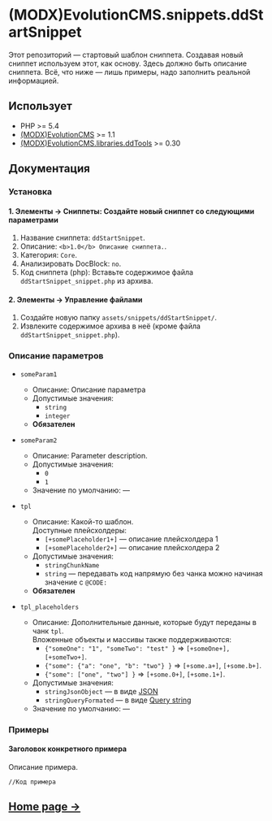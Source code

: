 # (MODX)EvolutionCMS.snippets.ddStartSnippet

Этот репозиторий — стартовый шаблон сниппета. Создавая новый сниппет используем этот, как основу.
Здесь должно быть описание сниппета. Всё, что ниже — лишь примеры, надо заполнить реальной информацией.


## Использует

* PHP >= 5.4
* [(MODX)EvolutionCMS](https://github.com/evolution-cms/evolution) >= 1.1
* [(MODX)EvolutionCMS.libraries.ddTools](https://code.divandesign.biz/modx/ddtools) >= 0.30


## Документация


### Установка


#### 1. Элементы → Сниппеты: Создайте новый сниппет со следующими параметрами

1. Название сниппета: `ddStartSnippet`.
2. Описание: `<b>1.0</b> Описание сниппета.`.
3. Категория: `Core`.
4. Анализировать DocBlock: `no`.
5. Код сниппета (php): Вставьте содержимое файла `ddStartSnippet_snippet.php` из архива.


#### 2. Элементы → Управление файлами

1. Создайте новую папку `assets/snippets/ddStartSnippet/`.
2. Извлеките содержимое архива в неё (кроме файла `ddStartSnippet_snippet.php`).


### Описание параметров

* `someParam1`
	* Описание: Описание параметра
	* Допустимые значения:
		* `string`
		* `integer`
	* **Обязателен**
	
* `someParam2`
	* Описание: Parameter description.
	* Допустимые значения:
		* `0`
		* `1`
	* Значение по умолчанию: —
	
* `tpl`
	* Описание: Какой-то шаблон.  
		Доступные плейсхолдеры:
		* `[+somePlaceholder1+]` — описание плейсхолдера 1
		* `[+somePlaceholder2+]` — описание плейсхолдера 2
	* Допустимые значения:
		* `stringChunkName`
		* `string` — передавать код напрямую без чанка можно начиная значение с `@CODE:`
	* **Обязателен**
	
* `tpl_placeholders`
	* Описание: Дополнительные данные, которые будут переданы в чанк `tpl`.    
		Вложенные объекты и массивы также поддерживаются:
		* `{"someOne": "1", "someTwo": "test" }` => `[+someOne+], [+someTwo+]`.
		* `{"some": {"a": "one", "b": "two"} }` => `[+some.a+]`, `[+some.b+]`.
		* `{"some": ["one", "two"] }` => `[+some.0+]`, `[+some.1+]`.
	* Допустимые значения:
		* `stringJsonObject` — в виде [JSON](https://ru.wikipedia.org/wiki/JSON)
		* `stringQueryFormated` — в виде [Query string](https://en.wikipedia.org/wiki/Query_string)
	* Значение по умолчанию: —


### Примеры


#### Заголовок конкретного примера

Описание примера.

```
//Код примера
```


## [Home page →](https://code.divandesign.biz/modx/ddstartsnippet)


<link rel="stylesheet" type="text/css" href="https://DivanDesign.ru/assets/files/ddMarkdown.css" />
